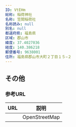 ```yaml
---
ID: VtEHm
総称: 稲荷神社
名称: 笠間稲荷社
名称読み: null
別名: null
都道府県: 福島県
区域: 郡山市
緯度: 37.4027036
経度: 140.386218
郵便番号: 9638001
住所: 福島県郡山市大町２丁目１５−２
---
```


## その他

### 参考URL

| URL | 説明          |
| --- | ------------- |
|     | OpenStreetMap |
